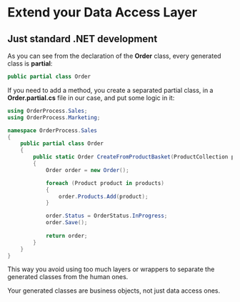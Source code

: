 # Extend your Data Access Layer

## Just standard .NET development

As you can see from the declaration of the **Order** class, every generated class is **partial**:

```csharp
public partial class Order
```

If you need to add a method, you create a separated partial class, in a **Order.partial.cs** file in our case, and put some logic in it:

```csharp
using OrderProcess.Sales;
using OrderProcess.Marketing;

namespace OrderProcess.Sales
{
    public partial class Order
    {
        public static Order CreateFromProductBasket(ProductCollection products)
        {
            Order order = new Order();

            foreach (Product product in products)
            {
                order.Products.Add(product);
            }

            order.Status = OrderStatus.InProgress;
            order.Save();
            
            return order;
        }
    }
}
```

This way you avoid using too much layers or wrappers to separate the generated classes from the human ones.

Your generated classes are business objects, not just data access ones.